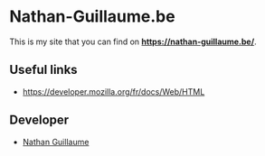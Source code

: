 # Nathan-Guillaume.be

This is my site that you can find on **https://nathan-guillaume.be/**.

## Useful links
- https://developer.mozilla.org/fr/docs/Web/HTML

## Developer
- [Nathan Guillaume](https://github.com/Nathan-Guillaume)
